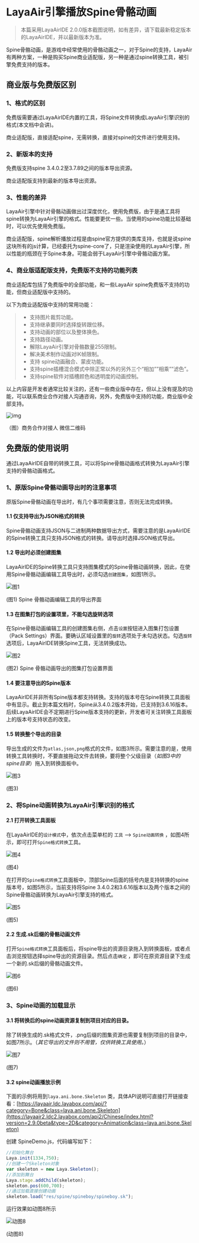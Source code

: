 # LayaAir引擎播放Spine骨骼动画

> 本篇采用LayaAirIDE 2.0.0版本截图说明，如有差异，请下载最新稳定版本的LayaAirIDE，并以最新版本为准。

Spine骨骼动画，是游戏中经常使用的骨骼动画之一，对于Spine的支持，LayaAir有两种方案，一种是购买Spine商业适配版，另一种是通过spine转换工具，被引擎免费支持的版本。

## 商业版与免费版区别

### 1、格式的区别

免费版需要通过LayaAirIDE内置的工具，将Spine文件转换成LayaAir引擎识别的格式(本文档中会讲)。

商业适配版，直接适配spine，无需转换，直接对spine的文件进行使用支持。

### 2、新版本的支持

免费版支持spine 3.4.0.2至3.7.89之间的版本导出资源。

商业适配版支持到最新的版本导出资源。

### 3、性能的差异

LayaAir引擎中针对骨骼动画做出过深度优化，使用免费版，由于是通工具将spine转换为LayaAir引擎的格式。性能要更优一些。当使用的spine功能比较基础时，可以优先使用免费版。

商业适配版，spine解析播放过程是由spine官方提供的类库支持，也就是说spine这块所有的js计算，已经委托为spine-core了，只是渲染使用的LayaAir引擎，所以性能的瓶颈在于Spine本身。可能会弱于LayaAir引擎中骨骼动画方案。

### 4、商业版适配版支持，免费版不支持的功能列表

商业适配库包括了免费版中的全部功能，和一些LayaAir spine免费版不支持的功能，但商业适配版中支持的。

以下为商业适配版中支持的常用功能：

> - 支持图片裁剪功能。
> - 支持继承要同时选择旋转跟位移。
> - 支持动画的部位以及整体换色。
> - 支持路径动画。
> - 解除LayaAir引擎对骨骼数量255限制。
> - 解决美术制作动画对IK帧限制。
> - 支持 spine动画融合、蒙皮功能。
> - 支持spine插槽混合模式中除正常以外的另外三个“相加””相乘””滤色”。
> - 支持spine软件对插槽颜色和透明度的动画控制。

以上内容是开发者通常比较关注的，还有一些商业版中存在，但以上没有提及的功能，可以联系商业合作对接人沟通咨询，另外，免费版中支持的功能，商业版中全部支持。

![img](https://www.layabox.com/product/img/wechat.jpg) 

（图）商务合作对接人 微信二维码



## 免费版的使用说明

通过LayaAirIDE自带的转换工具，可以将Spine骨骼动画格式转换为LayaAir引擎支持的骨骼动画格式。

### 1、原版Spine骨骼动画导出时的注意事项

原版Spine骨骼动画在导出时，有几个事项需要注意，否则无法完成转换。

#### 1.1 仅支持导出为JSON格式的转换

Spine骨骼动画支持JSON与二进制两种数据导出方式，需要注意的是LayaAirIDE的Spine转换工具只支持JSON格式的转换。请导出时选择JSON格式导出。

#### 1.2 导出时必须创建图集

LayaAirIDE的Spine转换工具只支持图集模式的Spine骨骼动画转换，因此，在使用Spine骨骼动画编辑工具导出时，必须勾选`创建图集`，如图1所示。

![图1](img/1.png) 

(图1) Spine 骨骼动画编辑工具的导出界面

#### 1.3 在图集打包的设置项里，不能勾选旋转选项

在Spine骨骼动画编辑工具的创建图集右侧，点击`设置`按钮进入图集打包设置（Pack Settings）界面。要确认区域设置里的`旋转`选项处于未勾选状态。勾选`旋转`选项后，LayaAirIDE转换Spine工具，无法转换成功。

![图2](img/2.png) 

(图2) Spine 骨骼动画导出的图集打包设置界面

#### 1.4 要注意导出的Spine版本

LayaAirIDE并非所有Spine版本都支持转换。支持的版本号在Spine转换工具面板中有显示。截止到本篇文档时，Spine从3.4.0.2版本开始，已支持到3.6.16版本。后续LayaAirIDE会不定期进行Spine版本支持的更新，开发者可关注转换工具面板上的版本号支持状态的改变。

#### 1.5  转换整个导出的目录

导出生成的文件为`atlas,json,png`格式的文件，如图3所示。需要注意的是，使用转换工具转换时，不要直接拖动文件去转换，要将整个父级目录（*如图3中的spine目录*）拖入到转换面板中。

![图3](img/3.png) 

(图3)



### 2、将Spine动画转换为LayaAir引擎识别的格式

#### 2.1 打开转换工具面板

在LayaAirIDE的`设计模式`中，依次点击菜单栏的 `工具` --> `Spine动画转换` ，如图4所示，即可打开`Spine格式转换`工具。

![图4](img/4.png) 

(图4)


在打开的`Spine格式转换`工具面板中，顶部Spine后面的括号内是支持转换的spine版本号，如图5所示，当前支持将Spine 3.4.0.2和3.6.16版本以及两个版本之间的Spine骨骼动画转换为LayaAir引擎支持的格式。

![图5](img/5.png) 

(图5)




#### 2.2 生成.sk后缀的骨骼动画文件

打开`Spine格式转换`工具面板后，将spine导出的资源目录拖入到转换面板，或者点击浏览按钮选择spine导出的资源目录。然后点击`确定` ，即可在原资源目录下生成一个新的.sk后缀的骨骼动画文件。

![图6](img/6.png) 

(图6)



### 3、Spine动画的加载显示

#### 3.1 将转换后的spine动画资源复制到项目对应的目录。

除了转换生成的.sk格式文件，.png后缀的图集资源也需要复制到项目的目录中，如图7所示。（*其它导出的文件则不用管，仅供转换工具使用。*）

![图7](img/7.png) 

(图7)

#### 3.2 spine动画播放示例

下面的示例将用到`laya.ani.bone.Skeleton` 类，具体API说明可直接打开链接查看：[https://layaair.ldc.layabox.com/api/?category=Bone&class=laya.ani.bone.Skeleton](https://layaair2.ldc2.layabox.com/api2/Chinese/index.html?version=2.9.0beta&type=2D&category=Animation&class=laya.ani.bone.Skeleton)

创建 SpineDemo.js，代码编写如下：

```javascript
//初始化舞台
Laya.init(1334,750);
//创建一个Skeleton对象
var skeleton = new Laya.Skeleton();
//添加到舞台
Laya.stage.addChild(skeleton);
skeleton.pos(600,700);
//通过加载直接创建动画
skeleton.load("res/spine/spineboy/spineboy.sk");
```
运行效果如动图8所示

![动图8](img/8.gif) 

(动图8)


